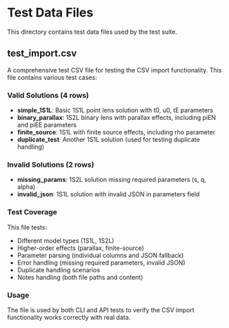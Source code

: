 # Test Data Files

This directory contains test data files used by the test suite.

## test_import.csv

A comprehensive test CSV file for testing the CSV import functionality. This file contains various test cases:

### Valid Solutions (4 rows)
- **simple_1S1L**: Basic 1S1L point lens solution with t0, u0, tE parameters
- **binary_parallax**: 1S2L binary lens with parallax effects, including piEN and piEE parameters
- **finite_source**: 1S1L with finite source effects, including rho parameter
- **duplicate_test**: Another 1S1L solution (used for testing duplicate handling)

### Invalid Solutions (2 rows)
- **missing_params**: 1S2L solution missing required parameters (s, q, alpha)
- **invalid_json**: 1S1L solution with invalid JSON in parameters field

### Test Coverage
This file tests:
- Different model types (1S1L, 1S2L)
- Higher-order effects (parallax, finite-source)
- Parameter parsing (individual columns and JSON fallback)
- Error handling (missing required parameters, invalid JSON)
- Duplicate handling scenarios
- Notes handling (both file paths and content)

### Usage
The file is used by both CLI and API tests to verify the CSV import functionality works correctly with real data. 